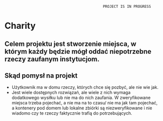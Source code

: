 ```angular2html
                                             PROJECT IS IN PROGRESS
```

# Charity


## Celem projektu jest stworzenie miejsca, w którym każdy będzie mógł oddać niepotrzebne rzeczy zaufanym instytucjom.


## Skąd pomysł na projekt

-  Użytkownik ma w domu rzeczy, których chce się pozbyć, ale nie wie jak.
- Jest wiele dostępnych rozwiązań, ale wiele z nich wymaga dodatkowego wysiłku lub nie ma do nich zaufania. W zweryfikowane miejsca trzeba pojechać, a nie ma na to czasu/ nie ma jak tam pojechać, a kontenery pod domem lub lokalne zbiórki są niezweryfikowane i nie wiadomo czy te rzeczy faktycznie trafią do potrzebujących. 
